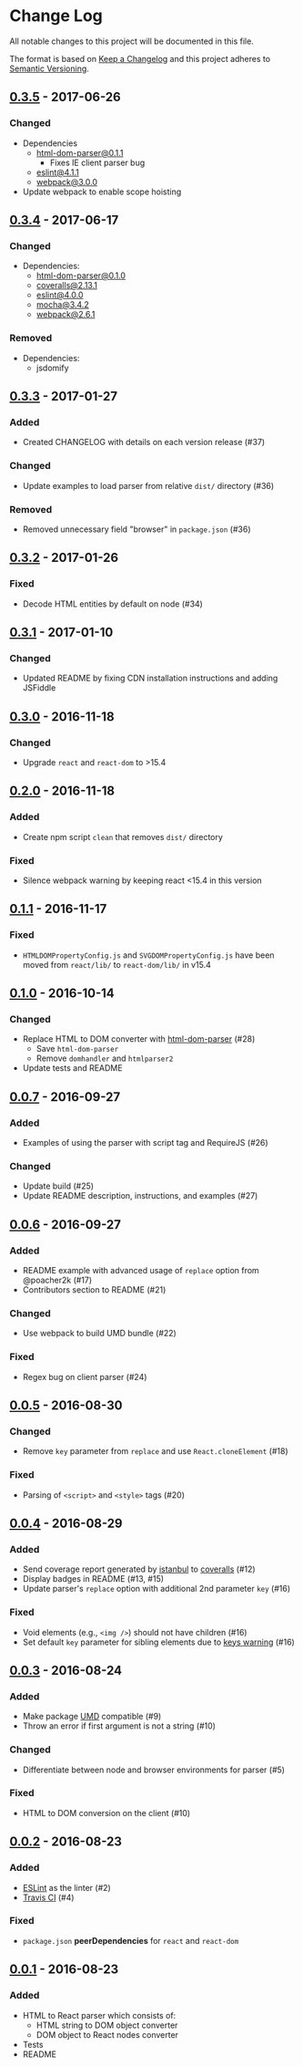 # Change Log
All notable changes to this project will be documented in this file.

The format is based on [Keep a Changelog](http://keepachangelog.com)
and this project adheres to [Semantic Versioning](http://semver.org).

## [0.3.5](https://github.com/remarkablemark/html-react-parser/compare/v0.3.4...v0.3.5) - 2017-06-26
### Changed
- Dependencies
  - html-dom-parser@0.1.1
    - Fixes IE client parser bug
  - eslint@4.1.1
  - webpack@3.0.0
- Update webpack to enable scope hoisting

## [0.3.4](https://github.com/remarkablemark/html-react-parser/compare/v0.3.3...v0.3.4) - 2017-06-17
### Changed
- Dependencies:
  - html-dom-parser@0.1.0
  - coveralls@2.13.1
  - eslint@4.0.0
  - mocha@3.4.2
  - webpack@2.6.1

### Removed
- Dependencies:
  - jsdomify

## [0.3.3](https://github.com/remarkablemark/html-react-parser/compare/v0.3.2...v0.3.3) - 2017-01-27
### Added
- Created CHANGELOG with details on each version release (#37)

### Changed
- Update examples to load parser from relative `dist/` directory (#36)

### Removed
- Removed unnecessary field "browser" in `package.json` (#36)

## [0.3.2](https://github.com/remarkablemark/html-react-parser/compare/v0.3.1...v0.3.2) - 2017-01-26
### Fixed
- Decode HTML entities by default on node (#34)

## [0.3.1](https://github.com/remarkablemark/html-react-parser/compare/v0.3.0...v0.3.1) - 2017-01-10
### Changed
- Updated README by fixing CDN installation instructions and adding JSFiddle

## [0.3.0](https://github.com/remarkablemark/html-react-parser/compare/v0.2.0...v0.3.0) - 2016-11-18
### Changed
- Upgrade `react` and `react-dom` to >15.4

## [0.2.0](https://github.com/remarkablemark/html-react-parser/compare/v0.1.1...v0.2.0) - 2016-11-18
### Added
- Create npm script `clean` that removes `dist/` directory

### Fixed
- Silence webpack warning by keeping react <15.4 in this version

## [0.1.1](https://github.com/remarkablemark/html-react-parser/compare/v0.1.0...v0.1.1) - 2016-11-17
### Fixed
- `HTMLDOMPropertyConfig.js` and `SVGDOMPropertyConfig.js` have been moved from `react/lib/` to `react-dom/lib/` in v15.4

## [0.1.0](https://github.com/remarkablemark/html-react-parser/compare/v0.0.7...v0.1.0) - 2016-10-14
### Changed
- Replace HTML to DOM converter with [html-dom-parser](https://github.com/remarkablemark/html-dom-parser) (#28)
  - Save `html-dom-parser`
  - Remove `domhandler` and `htmlparser2`
- Update tests and README

## [0.0.7](https://github.com/remarkablemark/html-react-parser/compare/v0.0.6...v0.0.7) - 2016-09-27
### Added
- Examples of using the parser with script tag and RequireJS (#26)

### Changed
- Update build (#25)
- Update README description, instructions, and examples (#27)

## [0.0.6](https://github.com/remarkablemark/html-react-parser/compare/v0.0.5...v0.0.6) - 2016-09-27
### Added
- README example with advanced usage of `replace` option from @poacher2k (#17)
- Contributors section to README (#21)

### Changed
- Use webpack to build UMD bundle (#22)

### Fixed
- Regex bug on client parser (#24)

## [0.0.5](https://github.com/remarkablemark/html-react-parser/compare/v0.0.4...v0.0.5) - 2016-08-30
### Changed
- Remove `key` parameter from `replace` and use `React.cloneElement` (#18)

### Fixed
- Parsing of `<script>` and `<style>` tags (#20)

## [0.0.4](https://github.com/remarkablemark/html-react-parser/compare/v0.0.3...v0.0.4) - 2016-08-29
### Added
- Send coverage report generated by [istanbul](http://gotwarlost.github.io/istanbul/) to [coveralls](https://coveralls.io) (#12)
- Display badges in README (#13, #15)
- Update parser's `replace` option with additional 2nd parameter `key` (#16)

### Fixed
- Void elements (e.g., `<img />`) should not have children (#16)
- Set default `key` parameter for sibling elements due to [keys warning](https://fb.me/react-warning-keys) (#16)

## [0.0.3](https://github.com/remarkablemark/html-react-parser/compare/v0.0.2...v0.0.3) - 2016-08-24
### Added
- Make package [UMD](https://github.com/ForbesLindesay/umd/blob/master/template.js) compatible (#9)
- Throw an error if first argument is not a string (#10)

### Changed
- Differentiate between node and browser environments for parser (#5)

### Fixed
- HTML to DOM conversion on the client (#10)

## [0.0.2](https://github.com/remarkablemark/html-react-parser/compare/v0.0.1...v0.0.2) - 2016-08-23
### Added
- [ESLint](http://eslint.org) as the linter (#2)
- [Travis CI](https://travis-ci.org) (#4)

### Fixed
- `package.json` **peerDependencies** for `react` and `react-dom`

## [0.0.1](https://github.com/remarkablemark/html-react-parser/tree/v0.0.1) - 2016-08-23
### Added
- HTML to React parser which consists of:
  - HTML string to DOM object converter
  - DOM object to React nodes converter
- Tests
- README
